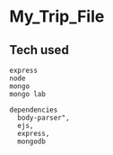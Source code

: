 # My_Trip_File




## Tech used
```
express
node
mongo
mongo lab

dependencies
  body-parser",
  ejs,
  express,
  mongodb

```
